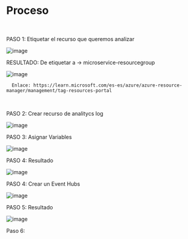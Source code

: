 # Proceso

</br>
<p>
  PASO 1:
  Etiquetar el recurso que queremos
  analizar
</p>

![image](https://github.com/EbGu3/Virtualizacion/assets/54523553/cda615cc-d9e4-4939-b50d-6298c68de603)

<p>
  RESULTADO:
  De etiquetar a -> microservice-resourcegroup
</p>

![image](https://github.com/EbGu3/Virtualizacion/assets/54523553/89e16f8a-bd21-4a68-977f-dc9695bc73db)



```
  Enlace: https://learn.microsoft.com/es-es/azure/azure-resource-manager/management/tag-resources-portal
```

</br>
<p>
  PASO 2:
  Crear recurso de analitycs log
</p> 

![image](https://github.com/EbGu3/Virtualizacion/assets/54523553/703d1aa0-0132-4641-9dda-9147fee6005f)

<p>
  PASO 3:
  Asignar Variables
</p>

![image](https://github.com/EbGu3/Virtualizacion/assets/54523553/217a32b6-d04b-4c38-b363-1a2ff51ffeb6)

<p>
  PASO 4:
  Resultado
</p>

![image](https://github.com/EbGu3/Virtualizacion/assets/54523553/a9c6b653-425a-41bc-a201-798ac33bbce9)


<p>
  PASO 4:
  Crear un Event Hubs
</p>

![image](https://github.com/EbGu3/Virtualizacion/assets/54523553/4ec9fe93-9ef4-452d-b2f7-3500d2873776)


<p>
  PASO 5:
  Resultado
</p>

![image](https://github.com/EbGu3/Virtualizacion/assets/54523553/4ef3305b-be18-41e4-a821-2624e5b012f2)

<p>
  Paso 6:
  
</p>
